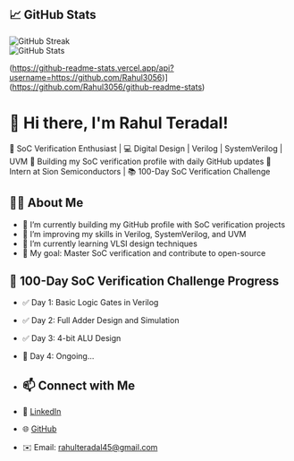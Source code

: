 ## 📈 GitHub Stats
![GitHub Streak](https://github-readme-streak-stats.herokuapp.com/?user=Rahul3056&theme=radical)   
![GitHub Stats](https://github-readme-stats.vercel.app/api?username=Rahul3056&show_icons=true&theme=radical)


(https://github-readme-stats.vercel.app/api?username=https://github.com/Rahul3056)](https://github.com/Rahul3056/github-readme-stats)
# 👋 Hi there, I'm Rahul Teradal!
🎯 SoC Verification Enthusiast | 💻 Digital Design | Verilog | SystemVerilog | UVM
🚀 Building my SoC verification profile with daily GitHub updates
🧠 Intern at Sion Semiconductors | 📚 100-Day SoC Verification Challenge


## 🧑‍💻 About Me
- 🔭 I’m currently building my GitHub profile with SoC verification projects
- 📖 I’m improving my skills in Verilog, SystemVerilog, and UVM
- 🌱 I’m currently learning VLSI design techniques
- 🎯 My goal: Master SoC verification and contribute to open-source

## 📅 100-Day SoC Verification Challenge Progress
- ✅ Day 1: Basic Logic Gates in Verilog
- ✅ Day 2: Full Adder Design and Simulation
- ✅ Day 3: 4-bit ALU Design
- 🚧 Day 4: Ongoing...

- ## 📫 Connect with Me
- 💼 [LinkedIn](https://www.linkedin.com/in/rahulteradal/)
- 🌐 [GitHub](https://github.com/Rahul3056)
- ✉️ Email: rahulteradal45@gmail.com
